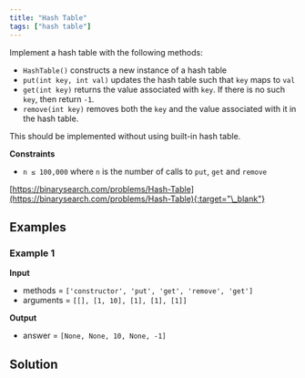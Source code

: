 ```yaml
---
title: "Hash Table"
tags: ["hash table"]
---
```


Implement a hash table with the following methods:

- `HashTable()` constructs a new instance of a hash table
- `put(int key, int val)` updates the hash table such that `key` maps to `val`
- `get(int key)` returns the value associated with `key`. If there is no such `key`, then return `-1`.
- `remove(int key)` removes both the `key` and the value associated with it in the hash table.

This should be implemented without using built-in hash table.

**Constraints**

- `n ≤ 100,000` where `n` is the number of calls to `put`, `get` and `remove`

[https://binarysearch.com/problems/Hash-Table](https://binarysearch.com/problems/Hash-Table){:target="\_blank"}

## Examples

### Example 1

**Input**

- methods = `['constructor', 'put', 'get', 'remove', 'get']`
- arguments = `[[], [1, 10], [1], [1], [1]]`

**Output**

- answer = `[None, None, 10, None, -1]`

## Solution

<script src="https://gist.github.com/yaeba/16da7be5123724fcf6eccc25581cef5a.js?file=Hash-Table.cpp"></script>
